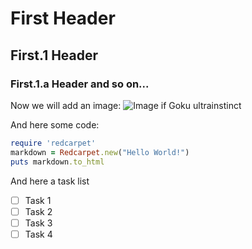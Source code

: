 # First Header
## First.1 Header
### First.1.a Header and so on...


Now we will add an image:
![Image if Goku ultrainstinct](https://static.wikia.nocookie.net/dragonuniverse/images/d/da/Kansei_Migate.png)


And here some code:

```ruby
require 'redcarpet'
markdown = Redcarpet.new("Hello World!")
puts markdown.to_html
```

And here a task list

- [ ] Task 1
- [ ] Task 2
- [ ] Task 3
- [ ] Task 4
